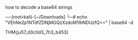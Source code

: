 how to decode a base64 strings


──(root💀kali)-[~/Downloads]
└─# echo "VEhNe2p1NTdfZDNjMGQzXzdoM19iNDUzfQ==" | base64 -d     

THM{ju57_d3c0d3_7h3_b453}  